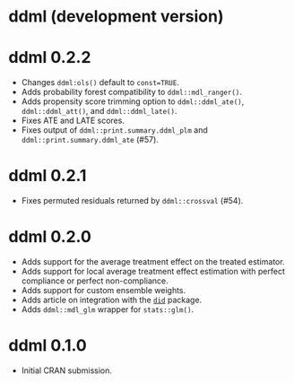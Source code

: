 # ddml (development version)

# ddml 0.2.2

* Changes ``ddml:ols()`` default to ``const=TRUE``.
* Adds probability forest compatibility to ``ddml::mdl_ranger()``.
* Adds propensity score trimming option to ``ddml::ddml_ate()``, ``ddml::ddml_att()``, and ``ddml::ddml_late()``.
* Fixes ATE and LATE scores.
* Fixes output of ``ddml::print.summary.ddml_plm`` and ``ddml::print.summary.ddml_ate`` (#57).

# ddml 0.2.1

* Fixes permuted residuals returned by ``ddml::crossval`` (#54).

# ddml 0.2.0

* Adds support for the average treatment effect on the treated estimator.
* Adds support for local average treatment effect estimation with perfect compliance or perfect non-compliance.
* Adds support for custom ensemble weights.
* Adds article on integration with the [``did``](https://bcallaway11.github.io/did/) package.
* Adds ``ddml::mdl_glm`` wrapper for ``stats::glm()``.

# ddml 0.1.0

* Initial CRAN submission.

